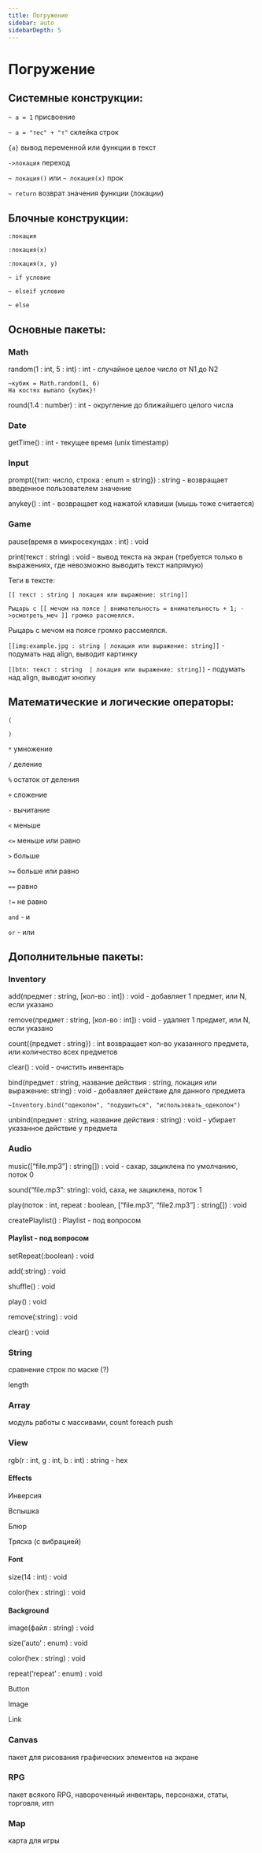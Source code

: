 ```yaml
---
title: Погружение
sidebar: auto
sidebarDepth: 5
---
```


# Погружение 

## Системные конструкции:
`~ a = 1` присвоение

`~ a = "тес" + "т"`  склейка строк

`{a}` вывод переменной или функции в текст

`->локация` переход

`~ локация()` или `~ локация(x)` прок

`~ return` возврат значения функции (локации)

## Блочные конструкции:
`:локация`

`:локация(x)`

`:локация(x, y)`

`~ if условие`

`~ elseif условие`

`~ else`

## Основные пакеты:
### Math
random(1 : int, 5 : int) : int - случайное целое число от N1 до N2

```  
~кубик = Math.random(1, 6)
На костях выпало {кубик}!
  ```

round(1.4 : number) : int - округление до ближайшего целого числа
### Date
getTime() : int - текущее время (unix timestamp)

### Input
prompt({тип: число, строка : enum = string}) : string - возвращает введенное пользователем значение

anykey() : int - возвращает код нажатой клавиши (мышь тоже считается)

### Game
pause(время в микросекундах : int) : void 

print(текст : string) : void - вывод текста на экран (требуется только в выражениях, где невозможно выводить текст напрямую)

Теги в тексте:

```[[ текст : string | локация или выражение: string]] ```

```Рыцарь с [[ мечом на поясе | внимательность = внимательность + 1; ->осмотреть_меч ]] громко рассмеялся. ```

Рыцарь с мечом на поясе громко рассмеялся.

`[[img:example.jpg : string | локация или выражение: string]]` - подумать над align, выводит картинку

`[[btn: текст : string  | локация или выражение: string]]` - подумать над align, выводит кнопку

## Математические и логические операторы:
`(` 

`)` 

 `*` умножение

 `/` деление

 `%` остаток от деления

 `+` сложение

 `-` вычитание

 `<` меньше

 `<=` меньше или равно

 `>` больше

 `>=` больше или равно

 `==` равно

 `!=` не равно

 `and` - и

 `or` - или

## Дополнительные пакеты:
### Inventory
add(предмет : string, [кол-во : int]) : void - добавляет 1 предмет, или N, если указано

remove(предмет : string, [кол-во : int]) : void - удаляет 1 предмет, или N, если указано

count({предмет : string}) : int возвращает кол-во указанного предмета, или количество всех предметов

clear() : void - очистить инвентарь

bind(предмет : string, название действия : string, локация или выражение: string) : void - добавляет действие для данного предмета

`~Inventory.bind("одеколон", "подушиться", "использовать_одеколон")`

unbind(предмет : string, название действия : string) : void - убирает указанное действие у предмета

### Audio
music([“file.mp3”] : string[]) : void - сахар, зациклена по умолчанию, поток 0

sound(“file.mp3”: string): void, саха, не зациклена, поток 1

play(поток : int, repeat : boolean, [“file.mp3”, “file2.mp3”] : string[]) : void

createPlaylist() : Playlist - под вопросом

#### Playlist - под вопросом
setRepeat(:boolean) : void
	
add(:string) : void

shuffle() : void

play() : void

remove(:string) : void

clear() : void

### String
сравнение строк по маске (?)

length

### Array
модуль работы с массивами, 
count
foreach
push

### View
rgb(r : int, g : int, b : int) : string - hex

#### Effects
Инверсия

Вспышка

Блюр

Тряска (с вибрацией)

#### Font
size(14 : int) : void 

color(hex : string) : void 

#### Background
image(файл : string) : void 

size(‘auto’ : enum) : void 

color(hex : string) : void 

repeat(‘repeat’ : enum) : void 

Button

Image

Link

### Canvas
пакет для рисования графических элементов на экране

### RPG
пакет всякого RPG, навороченный инвентарь, персонажи, статы, торговля, итп

### Map
карта для игры
